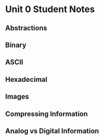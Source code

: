 
# Unit 0 Student Notes

## Abstractions

## Binary

## ASCII

## Hexadecimal

## Images

## Compressing Information

## Analog vs Digital Information